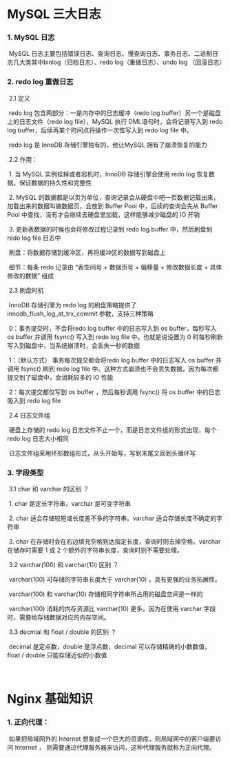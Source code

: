 # MySQL 三大日志

### 1. MySQL 日志

​	MySQL 日志主要包括错误日志、查询日志、慢查询日志、事务日志、二进制日志几大类其中binlog（归档日志）、redo log（重做日志）、undo log （回滚日志）

### 2. redo log 重做日志

​	2.1 定义

​		redo log 包含两部分：一是内存中的日志缓冲（redo log buffer）另一个是磁盘上的日志文件（redo log file），MySQL 执行 DML语句时，会将记录写入到 redo log buffer，后续再某个时间点将操作一次性写入到 redo log file 中。

​		redo log 是 InnoDB 存储引擎独有的，他让MySQL 拥有了崩溃恢复的能力

​	2.2 作用：

​		1. 当 MySQL 实例挂掉或者宕机时，InnoDB 存储引擎会使用 redo log 恢复数据，保证数据的持久性和完整性

​		2. MySQL 的数据都是以页为单位，查询记录会从硬盘中吧一页数据记载出来，加载出来的数据叫做数据页，会放到 Buffer Pool 中，后续的查询会先从 Buffer Pool 中查找，没有才会继续去硬盘里加载，这样能够减少磁盘的 IO 开销

​		3. 更新表数据的时候也会将修改过程记录到 redo log buffer 中，然后刷盘到 redo log file 日志中

​		刷盘：将数据存储到缓冲区，再将缓冲区的数据写到磁盘上

​		细节：每条 redo 记录由 “表空间号 + 数据页号 + 偏移量 + 修改数据长度 + 具体修改的数据” 组成

​	2.3 刷盘时机

​		InnoDB 存储引擎为 redo log 的刷盘策略提供了 innodb_flush_log_at_trx_commit 参数，支持三种策略

​		0：事务提交时，不会将redo log buffer 中的日志写入到 os buffer，每秒写入 os buffer 并调用 fsync() 写入到 redo log file 中。也就是说设置为 0 时每秒刷新写入到磁盘中，当系统崩溃时，会丢失一秒的数据

​		1：（默认方式） 事务每次提交都会将redo log buffer 中的日志写入 os buffer 并调用 fsync() 刷到 redo log file 中。这种方式崩溃也不会丢失数据，因为每次都提交到了磁盘中，会消耗较多的 IO 性能

​		2：每次提交都仅写到 os buffer ，然后每秒调用 fsync() 将 os buffer 中的日志吸入到 redo log file

​	2.4 日志文件组

​		硬盘上存储的 redo log 日志文件不止一个，而是日志文件组的形式出现，每个 redo log 日志大小相同

​		日志文件组采用环形数组形式，从头开始写，写到末尾又回到头循环写

### 3. 字段类型

​	3.1 char 和 varchar 的区别 ？

​		1. char 是定长字符串，varchar 是可变字符串

​		2. char 适合存储较短或长度差不多的字符串。varchar 适合存储长度不确定的字符串

​		3. char 在存储时会在右边填充空格到达指定长度，查询时则去掉空格。varchar 在储存时需要 1 或 2 个额外的字符串长度，查询时则不需要处理。

​	3.2 varchar(100) 和 varchar(10) 区别 ？

​		varchar(100) 可存储的字符串长度大于 varchar(10) ，具有更强的业务拓展性。

​		varchar(100) 和 varchar(10) 存储相同字符串所占用的磁盘空间是一样的

​		varchar(100) 消耗的内存资源比 varchar(10) 更多。因为在使用 varchar 字段时，需要给存储数据对应的内存空间。

​	3.3 decmial 和 float / double 的区别 ？

​		decimal 是定点数，double 是浮点数，decimal 可以存储精确的小数数值， float / double 只能存储近似的小数值

​		





# Nginx 基础知识

### 1. 正向代理：

​	如果把局域网外的 Internet 想象成一个巨大的资源库，则局域网中的客户端要访问 Internet ， 则需要通过代理服务器来访问，这种代理服务就称为正向代理。

​		